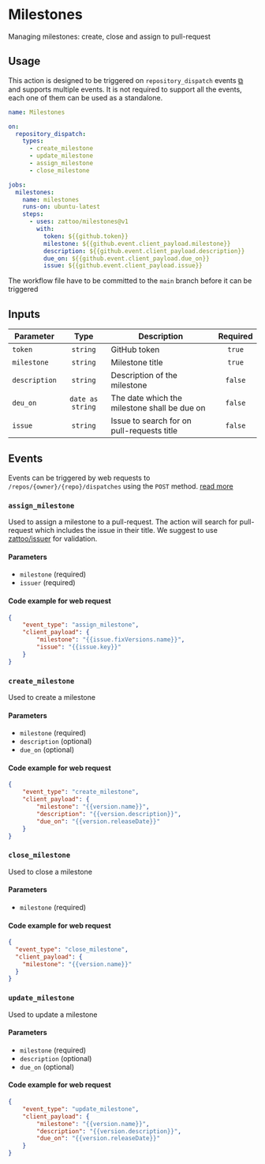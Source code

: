 # Milestones

Managing milestones: create, close and assign to pull-request

## Usage

This action is designed to be triggered on `repository_dispatch` events [⧉](https://docs.github.com/en/actions/learn-github-actions/events-that-trigger-workflows#repository_dispatch)
and supports multiple events. It is not required to support all the events, each one of them can be used as a standalone.

```yml
name: Milestones

on:
  repository_dispatch:
    types:
      - create_milestone
      - update_milestone
      - assign_milestone
      - close_milestone

jobs:
  milestones:
    name: milestones
    runs-on: ubuntu-latest
    steps:
      - uses: zattoo/milestones@v1
        with:
          token: ${{github.token}}
          milestone: ${{github.event.client_payload.milestone}}
          description: ${{github.event.client_payload.description}}
          due_on: ${{github.event.client_payload.due_on}}
          issue: ${{github.event.client_payload.issue}}
```

The workflow file have to be committed to the `main` branch before it can be triggered


## Inputs


| Parameter     | Type      |      Description      |  Required  |
|---------------|:---------:|---------------------|:----------:|
| `token`       | `string`  | GitHub token          | `true`     |
| `milestone`   | `string`  | Milestone title       | `true`     |
| `description` | `string`  | Description of the milestone | `false` |
| `deu_on`      | `date as string` | The date which the milestone shall be due on | `false` |
| `issue`       | `string`  | Issue to search for on pull-requests title | `false` |

## Events

Events can be triggered by web requests to `/repos/{owner}/{repo}/dispatches` using the `POST` method. [read more](https://docs.github.com/en/rest/reference/repos#create-a-repository-dispatch-event)

### `assign_milestone`

Used to assign a milestone to a pull-request.
The action will search for pull-request which includes the issue in their title.
We suggest to use [zattoo/issuer](https://github.com/zattoo/issuer) for validation.

#### Parameters
- `milestone` (required)
- `issuer` (required)

#### Code example for web request

```json
{
    "event_type": "assign_milestone",
    "client_payload": {
        "milestone": "{{issue.fixVersions.name}}",
        "issue": "{{issue.key}}"
    }
}
```

### `create_milestone`

Used to create a milestone

#### Parameters

- `milestone` (required)
- `description` (optional)
- `due_on` (optional)

#### Code example for web request

```json
{
    "event_type": "create_milestone",
    "client_payload": {
        "milestone": "{{version.name}}",
        "description": "{{version.description}}",
        "due_on": "{{version.releaseDate}}"
    }
}
```


### `close_milestone`

Used to close a milestone

#### Parameters

- `milestone` (required)

#### Code example for web request

```json
{
  "event_type": "close_milestone",
  "client_payload": {
    "milestone": "{{version.name}}"
  }
}
```

### `update_milestone`

Used to update a milestone

#### Parameters

- `milestone` (required)
- `description` (optional)
- `due_on` (optional)

#### Code example for web request

```json
{
    "event_type": "update_milestone",
    "client_payload": {
        "milestone": "{{version.name}}",
        "description": "{{version.description}}",
        "due_on": "{{version.releaseDate}}"
    }
}
```
